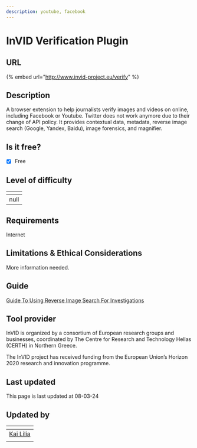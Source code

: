 ```yaml
---
description: youtube, facebook
---
```


# InVID Verification Plugin

## URL

{% embed url="http://www.invid-project.eu/verify" %}

## Description

A browser extension to help journalists verify images and videos on online, including Facebook or Youtube. Twitter does not work anymore due to their change of API policy. It provides contextual data, metadata, reverse image search (Google, Yandex, Baidu), image forensics, and magnifier.&#x20;

## Is it free?

* [x] Free

## Level of difficulty

<table><thead><tr><th data-type="rating" data-max="5"></th></tr></thead><tbody><tr><td>null</td></tr></tbody></table>

## Requirements

Internet

## Limitations & Ethical Considerations

More information needed.

## Guide

[Guide To Using Reverse Image Search For Investigations](https://www.bellingcat.com/resources/how-tos/2019/12/26/guide-to-using-reverse-image-search-for-investigations/)

## Tool provider

InVID is organized by a consortium of European research groups and businesses, coordinated by The Centre for Research and Technology Hellas (CERTH) in Northern Greece.

The InVID project has received funding from the European Union’s Horizon 2020 research and innovation programme.

## Last updated

This page is last updated at 08-03-24

## Updated by

<table><thead><tr><th data-type="users" data-multiple></th></tr></thead><tbody><tr><td><a href="https://app.gitbook.com/u/sJIljbKbFva9PHVVmkcbA9IcbRj1">Kai Lilia</a></td></tr><tr><td></td></tr></tbody></table>

